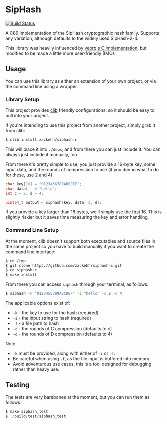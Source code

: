 # SipHash

[![Build Status](https://travis-ci.org/zackehh/siphash-c.svg?branch=master)](https://travis-ci.org/zackehh/siphash-c)

A C89 implementation of the SipHash cryptographic hash family. Supports any variation, although defaults to the widely used SipHash-2-4.

This library was heavily influenced by [veorq's C implementation](https://github.com/veorq/siphash), but modified to be made a little more user-friendly (IMO).

## Usage

You can use this library as either an extension of your own project, or via the command line using a wrapper.

### Library Setup

This project provides [clib](https://github.com/clibs/clib) friendly configurations, so it should be easy to pull into your project.

If you're intending to use this project from another project, simply grab it from clib:

```bash
$ clib install zackehh/siphash-c
```

This will place it into `./deps`, and from there you can just include it. You can always just include it manually, too.

From there it's pretty simple to use; you just provide a 16-byte key, some input data, and the rounds of compression to use (if you dunno what to do for these, use 2 and 4).

```c
char key[16] = "0123456789ABCDEF";
char data[]  = "hello";
int c = 2, d = 4;

uint64_t output = siphash(key, data, c, d);
```

If you provide a key larger than 16 bytes, we'll simply use the first 16. This is slightly riskier but it saves time measuring the key and error handling.

### Command Line Setup

At the moment, clib doesn't support both executables and source files in the same project so you have to build manually if you want to create the command line interface:

```bash
$ cd /tmp
$ git clone https://github.com/zackehh/siphash-c.git
$ cd siphash-c
$ make install
```

From there you can access `siphash` through your terminal, as follows:

```bash
$ siphash -k "0123456789ABCDEF" -i "hello" -c 2 -d 4
```

The applicable options exist of:

- `-k` - the key to use for the hash (required)
- `-i` - the input string to hash    (required)
- `-f` - a file path to hash
- `-c` - the rounds of C compression (defaults to c)
- `-d` - the rounds of D compression (defaults to 4)

Note:

- `-k` must be provided, along with either of `-i` or `-f`.
- Be careful when using `-f`, as the file input is buffered into memory.
- Avoid adventurous use cases, this is a tool designed for debugging rather than heavy use.

## Testing

The tests are very barebones at the moment, but you can run them as follows:

```c
$ make siphash_test
$ ./build/test/siphash_test
```